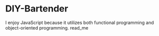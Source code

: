 # DIY-Bartender
I enjoy JavaScript because it utilizes both functional programming and object-oriented programming.
read_me